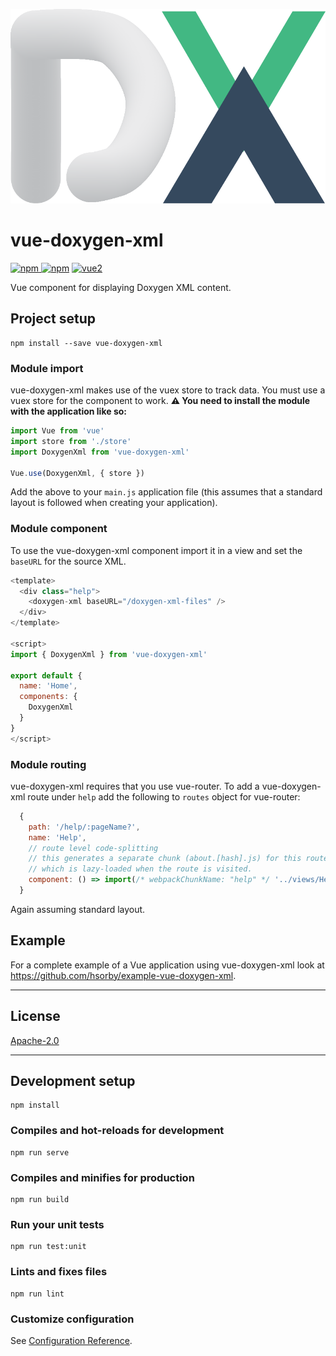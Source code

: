![logo](https://github.com/hsorby/vue-doxygen-xml/blob/master/docs/assetts/vue-doxygen-xml-logo.png)
# vue-doxygen-xml

[![npm](https://img.shields.io/npm/v/vue-doxygebn-xml.svg) ![npm](https://img.shields.io/npm/dm/vue-doxygen-xml.svg)](https://www.npmjs.com/package/vue-doxygen-xml)
[![vue2](https://img.shields.io/badge/vue-2.x-brightgreen.svg)](https://vuejs.org/)

Vue component for displaying Doxygen XML content.

## Project setup
```
npm install --save vue-doxygen-xml
```

### Module import

vue-doxygen-xml makes use of the vuex store to track data.  You must use a vuex store for the component to work.
**⚠️ You need to install the module with the application like so:**
```javascript
import Vue from 'vue'
import store from './store'
import DoxygenXml from 'vue-doxygen-xml'

Vue.use(DoxygenXml, { store })
```

Add the above to your `main.js` application file (this assumes that a standard layout is followed when creating your application).

### Module component

To use the vue-doxygen-xml component import it in a view and set the `baseURL` for the source XML.
```javascript
<template>
  <div class="help">
    <doxygen-xml baseURL="/doxygen-xml-files" />
  </div>
</template>

<script>
import { DoxygenXml } from 'vue-doxygen-xml'

export default {
  name: 'Home',
  components: {
    DoxygenXml
  }
}
</script>
```

### Module routing

vue-doxygen-xml requires that you use vue-router.  To add a vue-doxygen-xml route under `help` add the following to `routes` object for vue-router:
```javascript
  {
    path: '/help/:pageName?',
    name: 'Help',
    // route level code-splitting
    // this generates a separate chunk (about.[hash].js) for this route
    // which is lazy-loaded when the route is visited.
    component: () => import(/* webpackChunkName: "help" */ '../views/Help.vue')
  }
```

Again assuming standard layout.

## Example

For a complete example of a Vue application using vue-doxygen-xml look at https://github.com/hsorby/example-vue-doxygen-xml.

---

## License

[Apache-2.0](https://opensource.org/licenses/Apache-2.0)

---

## Development setup
```
npm install
```

### Compiles and hot-reloads for development
```
npm run serve
```

### Compiles and minifies for production
```
npm run build
```

### Run your unit tests
```
npm run test:unit
```

### Lints and fixes files
```
npm run lint
```

### Customize configuration
See [Configuration Reference](https://cli.vuejs.org/config/).
